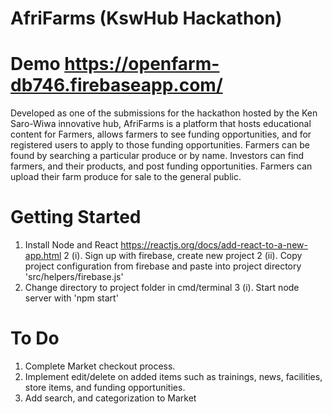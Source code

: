 # AfriFarms (KswHub Hackathon)

# Demo https://openfarm-db746.firebaseapp.com/

Developed as one of the submissions for the hackathon hosted by the Ken Saro-Wiwa innovative hub, AfriFarms is a platform that hosts educational content for Farmers, allows farmers to see funding opportunities, and for registered users to apply to those funding opportunities. Farmers can be found by searching a particular produce or by name. Investors can find farmers, and their products, and post funding opportunities. Farmers can upload their farm produce for sale to the general public. 

# Getting Started
1. Install Node and React https://reactjs.org/docs/add-react-to-a-new-app.html
2 (i). Sign up with firebase, create new project
2 (ii). Copy project configuration from firebase and paste into project directory  'src/helpers/firebase.js'
3. Change directory to project folder in cmd/terminal 
3 (i). Start node server with 'npm start'
# To Do 
1. Complete Market checkout process.
2. Implement edit/delete on added items such as trainings, news, facilities, store items, and funding opportunities.
3. Add search, and categorization to Market

